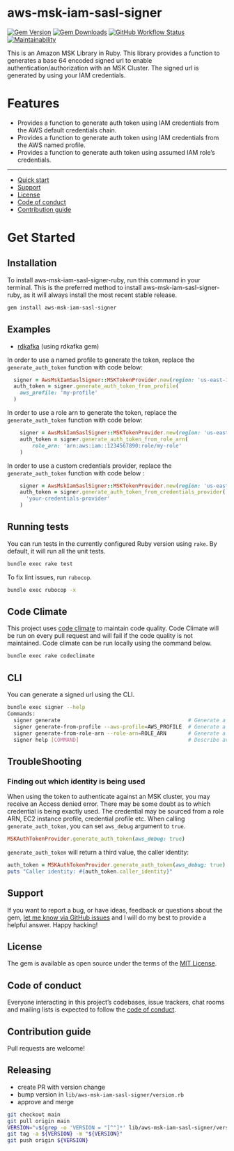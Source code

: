 # aws-msk-iam-sasl-signer

[![Gem Version](https://img.shields.io/gem/v/aws-msk-iam-sasl-signer)](https://rubygems.org/gems/aws-msk-iam-sasl-signer)
[![Gem Downloads](https://img.shields.io/gem/dt/aws-msk-iam-sasl-signer)](https://www.ruby-toolbox.com/projects/aws-msk-iam-sasl-signer)
[![GitHub Workflow Status](https://img.shields.io/github/actions/workflow/status/bruce-szalwinski-he/aws-msk-iam-sasl-signer-ruby/ci.yml)](https://github.com/bruce-szalwinski-he/aws-msk-iam-sasl-signer-ruby/actions/workflows/ci.yml)
[![Maintainability](https://qlty.sh/gh/bruce-szalwinski-he/projects/aws-msk-iam-sasl-signer-ruby/maintainability.svg)](https://qlty.sh/gh/bruce-szalwinski-he/projects/aws-msk-iam-sasl-signer-ruby)

This is an Amazon MSK Library in Ruby. 
This library provides a function to generates a base 64 encoded signed url to enable authentication/authorization with an MSK Cluster.
The signed url is generated by using your IAM credentials.

# Features

- Provides a function to generate auth token using IAM credentials from the AWS default credentials chain.
- Provides a function to generate auth token using IAM credentials from the AWS named profile.
- Provides a function to generate auth token using assumed IAM role’s credentials.

---

- [Quick start](#quick-start)
- [Support](#support)
- [License](#license)
- [Code of conduct](#code-of-conduct)
- [Contribution guide](#contribution-guide)

# Get Started

## Installation

To install aws-msk-iam-sasl-signer-ruby, run this command in your terminal.
This is the preferred method to install aws-msk-iam-sasl-signer-ruby, as it will always install the most recent stable release.

```bash
gem install aws-msk-iam-sasl-signer
```

## Examples

- [rdkafka](examples/rdkafka/README.md) (using rdkafka gem)


In order to use a named profile to generate the token, replace the `generate_auth_token` function with code below:

```ruby
  signer = AwsMskIamSaslSigner::MSKTokenProvider.new(region: 'us-east-1')
  auth_token = signer.generate_auth_token_from_profile(
    aws_profile: 'my-profile'
  )
```

In order to use a role arn to generate the token, replace the `generate_auth_token` function with code below:

```ruby
    signer = AwsMskIamSaslSigner::MSKTokenProvider.new(region: 'us-east-1')
    auth_token = signer.generate_auth_token_from_role_arn(
        role_arn: 'arn:aws:iam::1234567890:role/my-role'
    )
```

In order to use a custom credentials provider, replace the `generate_auth_token` function with code below :

```ruby
    signer = AwsMskIamSaslSigner::MSKTokenProvider.new(region: 'us-east-1')
    auth_token = signer.generate_auth_token_from_credentials_provider(
      'your-credentials-provider'
    )
```

## Running tests

You can run tests in the currently configured Ruby version using `rake`.
By default, it will run all the unit tests.

```bash
bundle exec rake test
```

To fix lint issues, run `rubocop`.

```bash
bundle exec rubocop -x
```
## Code Climate

This project uses [code climate](https://github.com/marketplace/code-climate) to maintain code quality.
Code Climate will be run on every pull request and will fail if the code quality is not maintained.
Code climate can be run locally using the command below.

```bash
bundle exec rake codeclimate
```

## CLI

You can generate a signed url using the CLI.

```bash
bundle exec signer --help               
Commands:
  signer generate                                         # Generate a token using credential provider chain
  signer generate-from-profile --aws-profile=AWS_PROFILE  # Generate a token using aws profile
  signer generate-from-role-arn --role-arn=ROLE_ARN       # Generate a token using role arn
  signer help [COMMAND]                                   # Describe available commands or one specific command
```

## TroubleShooting

### Finding out which identity is being used

When using the token to authenticate against an MSK cluster, you may receive an Access denied error.
There may be some doubt as to which credential is being exactly used.
The credential may be sourced from a role ARN, EC2 instance profile, credential profile etc.
When calling `generate_auth_token`, you can set `aws_debug` argument to `true`.

```ruby
MSKAuthTokenProvider.generate_auth_token(aws_debug: true)
```

`generate_auth_token` will return a third value, the caller identity:

```ruby
auth_token = MSKAuthTokenProvider.generate_auth_token(aws_debug: true)
puts "Caller identity: #{auth_token.caller_identity}"
```

## Support

If you want to report a bug, or have ideas, feedback or questions about the gem, [let me know via GitHub issues](https://github.com/bruce-szalwinski-he/aws-msk-iam-sasl-signer-ruby/issues/new) and I will do my best to provide a helpful answer. Happy hacking!

## License

The gem is available as open source under the terms of the [MIT License](LICENSE.txt).

## Code of conduct

Everyone interacting in this project’s codebases, issue trackers, chat rooms and mailing lists is expected to follow the [code of conduct](CODE_OF_CONDUCT.md).

## Contribution guide

Pull requests are welcome!

## Releasing

- create PR with version change
- bump version in `lib/aws-msk-iam-sasl-signer/version.rb`
- approve and merge

```bash
git checkout main
git pull origin main
VERSION="v$(grep -o 'VERSION = "[^"]*' lib/aws-msk-iam-sasl-signer/version.rb | grep -o '[^"]*$')"
git tag -a ${VERSION} -m "${VERSION}"
git push origin ${VERSION}
```
